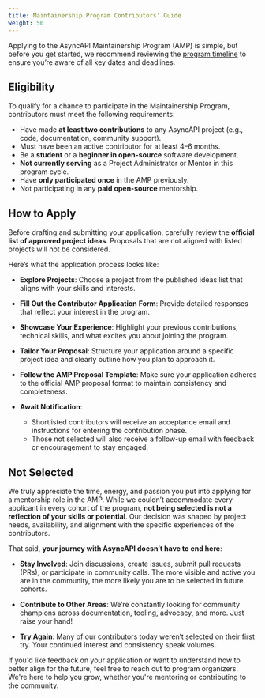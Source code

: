 ```yaml
---
title: Maintainership Program Contributors' Guide
weight: 50
---
```


Applying to the AsyncAPI Maintainership Program (AMP) is simple, but before you get started, we recommend reviewing the [program timeline](../timeline-and-schedule.md) to ensure you’re aware of all key dates and deadlines.

## Eligibility

To qualify for a chance to participate in the Maintainership Program, contributors must meet the following requirements:

- Have made **at least two contributions** to any AsyncAPI project (e.g., code, documentation, community support).
- Must have been an active contributor for at least 4–6 months.
- Be a **student** or a **beginner in open-source** software development.
- **Not currently serving** as a Project Administrator or Mentor in this program cycle.
- Have **only participated once** in the AMP previously.
- Not participating in any **paid open-source** mentorship.

## How to Apply

Before drafting and submitting your application, carefully review the **official list of approved project ideas**. Proposals that are not aligned with listed projects will not be considered.

Here’s what the application process looks like:

- **Explore Projects**: Choose a project from the published ideas list that aligns with your skills and interests.
  
- **Fill Out the Contributor Application Form**: Provide detailed responses that reflect your interest in the program.

- **Showcase Your Experience**: Highlight your previous contributions, technical skills, and what excites you about joining the program.

- **Tailor Your Proposal**: Structure your application around a specific project idea and clearly outline how you plan to approach it.

- **Follow the AMP Proposal Template**: Make sure your application adheres to the official AMP proposal format to maintain consistency and completeness.

- **Await Notification**:
    - Shortlisted contributors will receive an acceptance email and instructions for entering the contribution phase.
    - Those not selected will also receive a follow-up email with feedback or encouragement to stay engaged.

## Not Selected

We truly appreciate the time, energy, and passion you put into applying for a mentorship role in the AMP. While we couldn’t accommodate every applicant in every cohort of the program, **not being selected is not a reflection of your skills or potential**. Our decision was shaped by project needs, availability, and alignment with the specific experiences of the contributors.

That said, **your journey with AsyncAPI doesn’t have to end here**:

- **Stay Involved**: Join discussions, create issues, submit pull requests (PRs), or participate in community calls. The more visible and active you are in the community, the more likely you are to be selected in future cohorts.

- **Contribute to Other Areas**: We’re constantly looking for community champions across documentation, tooling, advocacy, and more. Just raise your hand!

- **Try Again**: Many of our contributors today weren’t selected on their first try. Your continued interest and consistency speak volumes.

If you'd like feedback on your application or want to understand how to better align for the future, feel free to reach out to program organizers. We're here to help you grow, whether you're mentoring or contributing to the community.